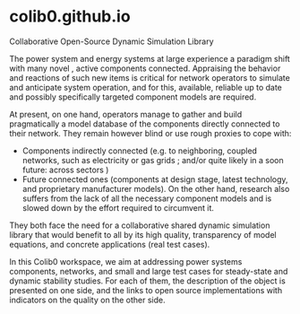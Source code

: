 # colib0.github.io
Collaborative Open-Source Dynamic Simulation Library

The power system and energy systems at large experience a paradigm shift with many novel , active components connected. Appraising the behavior and reactions of such new items is critical for network operators to simulate and anticipate system operation, and for this, available, reliable up to date and possibly specifically targeted component models are required.

At present, on one hand, operators manage to gather and build pragmatically a model database of the components directly connected to their network. They remain however blind or use rough proxies to cope with:
-	Components indirectly connected (e.g. to neighboring, coupled networks, such as electricity or gas grids ; and/or quite likely in a soon future: across sectors )
-	Future connected ones (components at design stage, latest technology, and proprietary manufacturer models). 
On the other hand, research also suffers from the lack of all the necessary component models and is slowed down by the effort required to circumvent it.

They both face the need for a collaborative shared dynamic simulation library that would benefit to all by its high quality, transparency of model equations, and concrete applications (real test cases).

In this Colib0 workspace, we aim at addressing  power systems components, networks, and small and large test cases for steady-state and dynamic stability studies.
For each of them, the description of the object is presented on one side, and the links to open source implementations with indicators on the quality on the other side.

